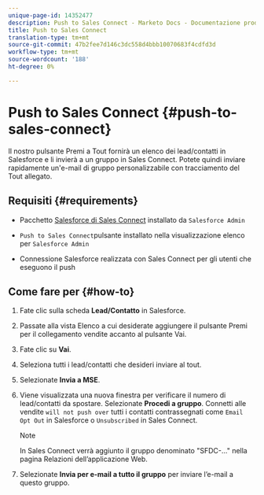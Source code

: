 ```yaml
---
unique-page-id: 14352477
description: Push to Sales Connect - Marketo Docs - Documentazione prodotto
title: Push to Sales Connect
translation-type: tm+mt
source-git-commit: 47b2fee7d146c3dc558d4bbb10070683f4cdfd3d
workflow-type: tm+mt
source-wordcount: '188'
ht-degree: 0%

---
```



# Push to Sales Connect {#push-to-sales-connect}

Il nostro pulsante Premi a Tout fornirà un elenco dei lead/contatti in Salesforce e li invierà a un gruppo in Sales Connect. Potete quindi inviare rapidamente un&#39;e-mail di gruppo personalizzabile con tracciamento del Tout allegato.

## Requisiti {#requirements}

* Pacchetto [Salesforce di Sales Connect](http://docs.marketo.com/x/C4PS) installato da `Salesforce Admin`

* `Push to Sales Connect`pulsante installato nella visualizzazione elenco per `Salesforce Admin`

* Connessione Salesforce realizzata con Sales Connect per gli utenti che eseguono il push

## Come fare per {#how-to}

1. Fate clic sulla scheda **Lead/Contatto** in Salesforce.
1. Passate alla vista Elenco a cui desiderate aggiungere il pulsante Premi per il collegamento vendite accanto al pulsante Vai.
1. Fate clic su **Vai**.
1. Seleziona tutti i lead/contatti che desideri inviare al tout.
1. Selezionate **Invia a MSE**.
1. Viene visualizzata una nuova finestra per verificare il numero di lead/contatti da spostare. Selezionate **Procedi a gruppo**. Connetti alle vendite `will not push over` tutti i contatti contrassegnati come `Email Opt Out` in Salesforce o `Unsubscribed` in Sales Connect.

   >[!NOTE]
   >
   >In Sales Connect verrà aggiunto il gruppo denominato &quot;SFDC-...&quot; nella pagina Relazioni dell’applicazione [](http://toutapp.com/login)Web.

1. Selezionate **Invia per e-mail a tutto il gruppo** per inviare l’e-mail a questo gruppo.

